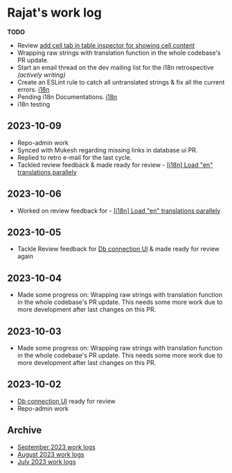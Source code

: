 # Rajat's work log

**TODO**

- Review [add cell tab in table inspector for showing cell content](https://github.com/centerofci/mathesar/pull/2778)
- Wrapping raw strings with translation function in the whole codebase's PR update.
- Start an email thread on the dev mailing list for the i18n retrospective _(actively writing)_
- Create an ESLint rule to catch all untranslated strings & fix all the current errors. [i18n](https://github.com/centerofci/mathesar/issues/2927)
- Pending i18n Documentations. [i18n](https://github.com/centerofci/mathesar/issues/2927)
- i18n testing

## 2023-10-09

- Repo-admin work
- Synced with Mukesh regarding missing links in database ui PR.
- Replied to retro e-mail for the last cycle.
- Tackled review feedback & made ready for review - [[i18n] Load "en" translations parallely](https://github.com/centerofci/mathesar/pull/3102)

## 2023-10-06

- Worked on review feedback for - [[i18n] Load "en" translations parallely](https://github.com/centerofci/mathesar/pull/3102)

## 2023-10-05

- Tackle Review feedback for [Db connection UI](https://github.com/centerofci/mathesar/pull/3223) & made ready for review again

## 2023-10-04

- Made some progress on: Wrapping raw strings with translation function in the whole codebase's PR update. This needs some more work due to more development after last changes on this PR.

## 2023-10-03

- Made some progress on: Wrapping raw strings with translation function in the whole codebase's PR update. This needs some more work due to more development after last changes on this PR.

## 2023-10-02

- [Db connection UI](https://github.com/centerofci/mathesar/pull/3223) ready for review
- Repo-admin work

## Archive

- [September 2023 work logs](./archive/2023-09/rajat.md)
- [August 2023 work logs](./archive/2023-08/rajat.md)
- [July 2023 work logs](./archive/2023-07/rajat.md)
